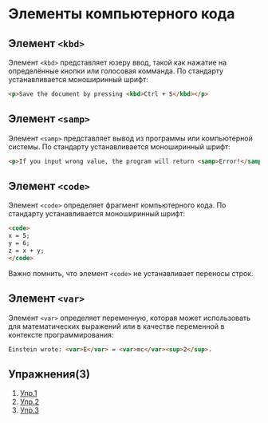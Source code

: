 # Элементы компьютерного кода
## Элемент `<kbd>`
Элемент `<kbd>` представляет юзеру ввод, такой как нажатие на определённые кнопки или голосовая комманда. По стандарту устанавливается моноширинный шрифт:
```html
<p>Save the document by pressing <kbd>Ctrl + S</kbd></p> 
```

## Элемент `<samp>`
Элемент `<samp>` представляет вывод из программы или компьютерной системы. По стандарту устанавливается моноширинный шрифт:
```html
<p>If you input wrong value, the program will return <samp>Error!</samp></p> 
```

## Элемент `<code>`
Элемент `<code>` определяет фрагмент компьютерного кода. По стандарту устанавливается моноширинный шрифт:
```html
<code>
x = 5;
y = 6;
z = x + y;
</code> 
```

Важно помнить, что элемент `<code>` не устанавливает переносы строк.

## Элемент `<var>`
Элемент `<var>` определяет переменную, которая может использовать для математических выражений или в качестве переменной в контексте программирования:
```html
Einstein wrote: <var>E</var> = <var>mc</var><sup>2</sup>. 
```

## Упражнения(3)
1. [Упр.1](https://codepen.io/Learde/pen/aGEXVX)
2. [Упр.2](https://codepen.io/Learde/pen/NMXoXg)
3. [Упр.3](https://codepen.io/Learde/pen/ELoroG)
